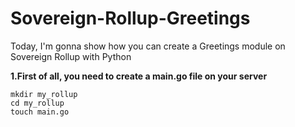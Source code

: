 # Sovereign-Rollup-Greetings
Today, I'm gonna show how you can create a Greetings module on Sovereign Rollup with Python

**1.First of all, you need to create a main.go file on your server**

```
mkdir my_rollup
cd my_rollup
touch main.go
```
